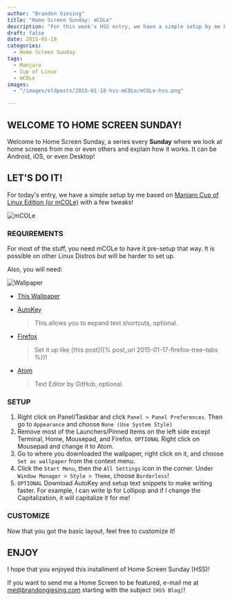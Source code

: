 ```yaml
---
author: "Brandon Giesing"
title: "Home Screen Sunday: mCOLe"
description: "For this week's HSS entry, we have a simple setup by me based on Manjaro Cup of Linux Edition (or mCOLe) with a few tweaks!"
draft: false
date: 2015-01-18
categories:
  - Home Screen Sunday
tags:
  - Manjaro
  - Cup of Linux
  - mCOLe
images:
  - "/images/oldposts/2015-01-18-hss-mCOLe/mCOLe-hss.png"

---
```


## WELCOME TO HOME SCREEN SUNDAY!

Welcome to Home Screen Sunday, a series every **Sunday** where we look at home
screens from me or even others and explain how it works. It can be Android, iOS,
or even Desktop!

## LET'S DO IT!

For today's entry, we have a simple setup by me based on [Manjaro Cup of Linux
Edition (or mCOLe)][mCOLe] with a few tweaks!

![mCOLe](/images/oldposts/2015-01-18-hss-mCOLe/mCOLe-hss.png)

### REQUIREMENTS

For most of the stuff, you need mCOLe to have it pre-setup that way. It is
possible on other Linux Distros but will be harder to set up.

Also, you will need:

![Wallpaper][wall]

- [This Wallpaper][wall]
- [AutoKey]

    > This allows you to expand text shortcuts, optional.
- [Firefox]

    > Set it up like [this post]({% post_url 2015-01-17-firefox-tree-tabs %})!
- [Atom]

    >Text Editor by GitHub, optional.

### SETUP

1. Right click on Panel/Taskbar and click `Panel > Panel Preferences`. Then go
to `Appearance` and choose `None (Use System Style)`
2. Remove most of the Launchers/Pinned Items on the left side except Terminal,
Home, Mousepad, and Firefox. `OPTIONAL` Right click on Mousepad and change it to
Atom.
3. Go to where you downloaded the wallpaper, right click on it, and choose `Set
as wallpaper` from the context menu.
4. Click the `Start Menu`, then the `All Settings` icon in the corner. Under
`Window Manager > Style > Theme`, choose `Borderless`!
5. `OPTIONAL` Download AutoKey and setup text snippets to make writing faster.
For example, I can write lp for Lollipop and if I change the Capitalization, it
will capitalize it for me!

### CUSTOMIZE

Now that you got the basic layout, feel free to customize it!

## ENJOY

I hope that you enjoyed this installment of Home Screen Sunday (HSS)!

If you want to send me a Home Screen to be featured, e-mail me at
<me@brandongiesing.com> starting with the subject `[HSS Blog]`!

[mCOLe]: http://cupoflinux.com
[wall]: https://lh5.googleusercontent.com/-p_Di_A84LfY/U8fs1MrbQFI/AAAAAAAAG80/rxTKR6hqNZ0/w841-h473-no/Wallpaper.png
[AutoKey]: https://code.google.com/p/autokey/
[Firefox]: http://firefox.com
[Atom]: https://atom.io/
